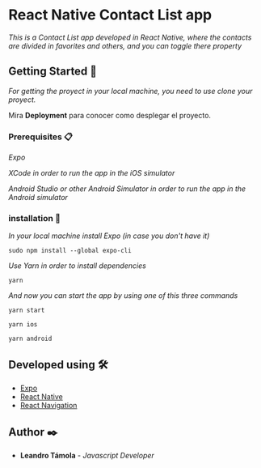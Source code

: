 # React Native Contact List app

_This is a Contact List app developed in React Native, where the contacts are divided in favorites and others, and you can toggle there property_

## Getting Started 🚀

_For getting the proyect in your local machine, you need to use clone your proyect._

Mira **Deployment** para conocer como desplegar el proyecto.


### Prerequisites 📋

_Expo_

_XCode in order to run the app in the iOS simulator_

_Android Studio or other Android Simulator in order to run the app in the Android simulator_

### installation 🔧

_In your local machine install Expo (in case you don't have it)_

```
sudo npm install --global expo-cli
```

_Use Yarn in order to install dependencies_

```
yarn
```

_And now you can start the app by using one of this three commands_

```
yarn start 
```
```
yarn ios 
```
```
yarn android 
```


## Developed using 🛠️

* [Expo](https://expo.io)
* [React Native](https://reactnative.dev)
* [React Navigation](https://reactnavigation.org)



## Author ✒️

* **Leandro Támola** - *Javascript Developer* 
